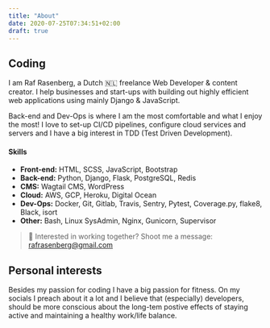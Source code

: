 ```yaml
---
title: "About"
date: 2020-07-25T07:34:51+02:00
draft: true
---
```


## Coding
I am Raf Rasenberg, a Dutch 🇳🇱 freelance Web Developer & content creator. I help businesses and start-ups with building out highly efficient web applications using mainly Django & JavaScript. 

Back-end and Dev-Ops is where I am the most comfortable and what I enjoy the most! I love to set-up CI/CD pipelines, configure cloud services and servers and I have a big interest in TDD (Test Driven Development).

#### Skills
- **Front-end:** HTML, SCSS, JavaScript, Bootstrap
- **Back-end:** Python, Django, Flask, PostgreSQL, Redis
- **CMS:** Wagtail CMS, WordPress
- **Cloud:** AWS, GCP, Heroku, Digital Ocean
- **Dev-Ops:** Docker, Git, Gitlab, Travis, Sentry, Pytest, Coverage.py, flake8, Black, isort
- **Other:** Bash, Linux SysAdmin, Nginx, Gunicorn, Supervisor

> :email: Interested in working together? Shoot me a message: rafrasenberg@gmail.com

## Personal interests
Besides my passion for coding I have a big passion for fitness. On my socials I preach about it a lot and I believe that (especially) developers, should be more conscious about the long-tem postive effects of staying active and maintaining a healthy work/life balance. 